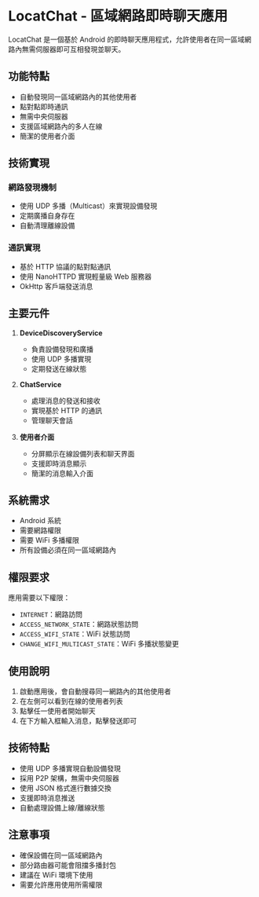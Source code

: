# LocatChat - 區域網路即時聊天應用

LocatChat 是一個基於 Android 的即時聊天應用程式，允許使用者在同一區域網路內無需伺服器即可互相發現並聊天。

## 功能特點

- 自動發現同一區域網路內的其他使用者
- 點對點即時通訊
- 無需中央伺服器
- 支援區域網路內的多人在線
- 簡潔的使用者介面

## 技術實現

### 網路發現機制
- 使用 UDP 多播（Multicast）來實現設備發現
- 定期廣播自身存在
- 自動清理離線設備

### 通訊實現
- 基於 HTTP 協議的點對點通訊
- 使用 NanoHTTPD 實現輕量級 Web 服務器
- OkHttp 客戶端發送消息

## 主要元件

1. **DeviceDiscoveryService**
   - 負責設備發現和廣播
   - 使用 UDP 多播實現
   - 定期發送在線狀態

2. **ChatService**
   - 處理消息的發送和接收
   - 實現基於 HTTP 的通訊
   - 管理聊天會話

3. **使用者介面**
   - 分屏顯示在線設備列表和聊天界面
   - 支援即時消息顯示
   - 簡潔的消息輸入介面

## 系統需求

- Android 系統
- 需要網路權限
- 需要 WiFi 多播權限
- 所有設備必須在同一區域網路內

## 權限要求

應用需要以下權限：
- `INTERNET`：網路訪問
- `ACCESS_NETWORK_STATE`：網路狀態訪問
- `ACCESS_WIFI_STATE`：WiFi 狀態訪問
- `CHANGE_WIFI_MULTICAST_STATE`：WiFi 多播狀態變更

## 使用說明

1. 啟動應用後，會自動搜尋同一網路內的其他使用者
2. 在左側可以看到在線的使用者列表
3. 點擊任一使用者開始聊天
4. 在下方輸入框輸入消息，點擊發送即可

## 技術特點

- 使用 UDP 多播實現自動設備發現
- 採用 P2P 架構，無需中央伺服器
- 使用 JSON 格式進行數據交換
- 支援即時消息推送
- 自動處理設備上線/離線狀態

## 注意事項

- 確保設備在同一區域網路內
- 部分路由器可能會阻擋多播封包
- 建議在 WiFi 環境下使用
- 需要允許應用使用所需權限

